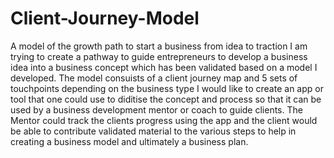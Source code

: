 # Client-Journey-Model
A model of the growth path to start a business from idea to traction
I am trying to create a pathway to guide entrepreneurs to develop a business idea into a business concept which has been validated based on a model I developed. The model consuists of a client journey map and 5 sets of touchpoints depending on the business type
I would like to create an app or tool that one could use to diditise the concept and process so that it can be used by a business development mentor or coach to guide clients.
The Mentor could track the clients progress using the app and the client would be able to contribute validated material to the various steps to help in creating a business model and ultimately a business plan.
